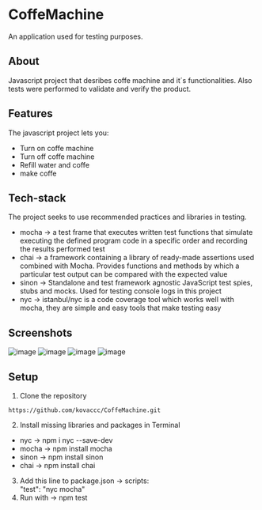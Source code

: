 # CoffeMachine
An application used for testing purposes.

## About
Javascript project that desribes coffe machine and it´s functionalities. Also tests were performed to validate and verify the product. 

## Features
The javascript project lets you:

- Turn on coffe machine
- Turn off coffe machine
- Refill water and coffe
- make coffe
 
## Tech-stack
The project seeks to use recommended practices and libraries in testing.
- mocha -> a test frame that executes written test functions that simulate
executing the defined program code in a specific order and recording the results
performed test
- chai -> a framework containing a library of ready-made assertions used
combined with Mocha. Provides functions and methods by which a particular test output can be compared with the expected value
- sinon -> Standalone and test framework agnostic JavaScript test spies, stubs and mocks. Used for testing console logs in this project
- nyc -> istanbul/nyc is a code coverage tool which works well with mocha, they are simple and easy tools that make testing easy

## Screenshots
![image](https://user-images.githubusercontent.com/75457058/150850048-897f552a-ab78-4da4-8141-434f4994c9e8.png)
![image](https://user-images.githubusercontent.com/75457058/150850062-ae1c0df1-e0ea-4f20-9e4c-4ea2ef0ed320.png)
![image](https://user-images.githubusercontent.com/75457058/150850079-43f88ba0-220d-4ee3-932e-a43547abe6fa.png)
![image](https://user-images.githubusercontent.com/75457058/150850087-5aa20e4f-3f54-4718-b03b-4260ffc60867.png)

## Setup
1. Clone the repository
```
https://github.com/kovaccc/CoffeMachine.git
```
2. Install missing libraries and packages in Terminal
- nyc -> npm i nyc --save-dev
- mocha -> npm install mocha
- sinon -> npm install sinon
- chai -> npm install chai
3. Add this line to package.json -> scripts:    
"test": "nyc mocha"
4. Run with -> npm test

